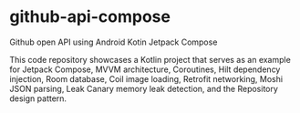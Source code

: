 # github-api-compose
Github open API using Android Kotin Jetpack Compose

This code repository showcases a Kotlin project that serves as an example for Jetpack Compose, MVVM architecture, Coroutines, Hilt dependency injection, Room database, Coil image loading, Retrofit networking, Moshi JSON parsing, Leak Canary memory leak detection, and the Repository design pattern.
